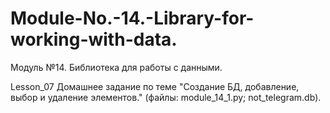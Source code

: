 # Module-No.-14.-Library-for-working-with-data.
Модуль №14. Библиотека для работы с данными.

Lesson_07 Домашнее задание по теме "Создание БД, добавление, выбор и удаление элементов." (файлы: module_14_1.py; not_telegram.db).


